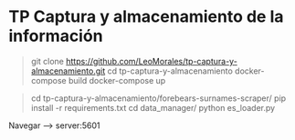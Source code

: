 # TP Captura y almacenamiento de la información

> git clone https://github.com/LeoMorales/tp-captura-y-almacenamiento.git
> cd tp-captura-y-almacenamiento
> docker-compose build
> docker-compose up





> cd tp-captura-y-almacenamiento/forebears-surnames-scraper/
> pip install -r requirements.txt
> cd data_manager/
> python es_loader.py


Navegar --> server:5601
